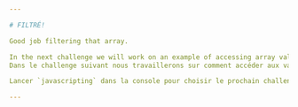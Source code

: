 ```yaml
---

# FILTRÉ!

Good job filtering that array.

In the next challenge we will work on an example of accessing array values.
Dans le challenge suivant nous travaillerons sur comment accéder aux valeurs d'un tableaux.

Lancer `javascripting` dans la console pour choisir le prochain challenge.

---
```

